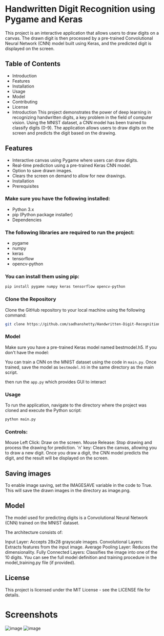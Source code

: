 # Handwritten Digit Recognition using Pygame and Keras

This project is an interactive application that allows users to draw digits on a canvas. The drawn digit is then processed by a pre-trained Convolutional Neural Network (CNN) model built using Keras, and the predicted digit is displayed on the screen.

## Table of Contents
- Introduction
- Features
- Installation
- Usage
- Model
- Contributing
- License
- Introduction
This project demonstrates the power of deep learning in recognizing handwritten digits, a key problem in the field of computer vision. Using the MNIST dataset, a CNN model has been trained to classify digits (0-9). The application allows users to draw digits on the screen and predicts the digit based on the drawing.

## Features
- Interactive canvas using Pygame where users can draw digits.
- Real-time prediction using a pre-trained Keras CNN model.
- Option to save drawn images.
- Clears the screen on demand to allow for new drawings.
- Installation
-  Prerequisites

### Make sure you have the following installed:
- Python 3.x
- pip (Python package installer)
- Dependencies
  
### The following libraries are required to run the project:

- pygame
- numpy
- keras
- tensorflow
- opencv-python

### You can install them using pip:

```bash
pip install pygame numpy keras tensorflow opencv-python
```

### Clone the Repository

Clone the GitHub repository to your local machine using the following command:

```bash
git clone https://github.com/sadhanshetty/Handwritten-Digit-Recognition.git
```

### Model
Make sure you have a pre-trained Keras model named bestmodel.h5. If you don't have the model:

You can train a CNN on the MNIST dataset using the code in ```main.py```.
Once trained, save the model as ```bestmodel.h5``` in the same directory as the main script.

then run the ```app.py``` which provides GUI to interact

### Usage
To run the application, navigate to the directory where the project was cloned and execute the Python script:

```bash
python main.py
```
### Controls:
Mouse Left Click: Draw on the screen.
Mouse Release: Stop drawing and process the drawing for prediction.
'n' key: Clears the canvas, allowing you to draw a new digit.
Once you draw a digit, the CNN model predicts the digit, and the result will be displayed on the screen.

## Saving images
To enable image saving, set the IMAGESAVE variable in the code to True. This will save the drawn images in the directory as image.png.

## Model
The model used for predicting digits is a Convolutional Neural Network (CNN) trained on the MNIST dataset. 

The architecture consists of:

Input Layer: Accepts 28x28 grayscale images.
Convolutional Layers: Extracts features from the input image.
Average Pooling Layer: Reduces the dimensionality.
Fully Connected Layers: Classifies the image into one of the 10 digits.
You can see the full model definition and training procedure in the model_training.py file (if provided).


## License
This project is licensed under the MIT License - see the LICENSE file for details.

# Screenshots

![image](https://github.com/user-attachments/assets/4ff47b33-0581-4c6c-bc72-cd55821d04b0)
![image](https://github.com/user-attachments/assets/e9c2f24a-b6ce-4914-9d66-9ff90d8989f8)


